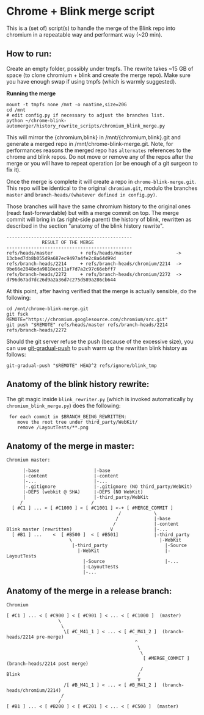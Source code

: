 # Chrome + Blink merge script

This is a (set of) script(s) to handle the merge of the Blink repo into chromium
in a repeatable way and performant way (~20 min).


How to run:
-----------
Create an empty folder, possibly under tmpfs. The rewrite takes ~15 GB of space
(to clone chromium + blink and create the merge repo).
Make sure you have enough swap if using tmpfs (which is warmly suggested).

**Running the merge**

    mount -t tmpfs none /mnt -o noatime,size=20G
    cd /mnt
    # edit config.py if necessary to adjust the branches list.
    python ~/chrome-blink-automerger/history_rewrite_scripts/chromium_blink_merge.py

This will mirror the {chromium,blink} in /mnt/{chromium,blink}.git and generate
a merged repo in /mnt/chrome-blink-merge.git.
Note, for performances reasons the merged repo has `alternates` references to
the chrome and blink repos. Do not move or remove any of the repos after the
merge or you will have to repeat operation (or be enough of a git surgeon to fix
it).

Once the merge is complete it will create a repo in `chrome-blink-merge.git`.
This repo will be identical to the original `chromium.git`, modulo the branches
`master` and `branch-heads/(whatever defined in config.py)`.

Those branches will have the same chromium history to the original ones
(read: fast-forwardable) but with a merge commit on top.
The merge commit will bring in (as right-side parent) the history of blink,
rewritten as described in the section "anatomy of the blink history rewrite".

    ----------------------------------------------
                 RESULT OF THE MERGE
    ----------------------------------------------
    refs/heads/master          + refs/heads/master                -> 13cbed7db8b055d9a687ec9497a4fe2c8a64d99d
    refs/branch-heads/2214     + refs/branch-heads/chromium/2214  -> 9be66e2848eda9818ece11af7d7a2c97c66ebff7
    refs/branch-heads/2272     + refs/branch-heads/chromium/2272  -> d796d67ad7dc26d9a2a36d7c275d589a286cb644

At this point, after having verified that the merge is actually sensible,
do the following:

    cd /mnt/chrome-blink-merge.git
    git fsck
    REMOTE="https://chromium.googlesource.com/chromium/src.git"
    git push "$REMOTE" refs/heads/master refs/branch-heads/2214 refs/branch-heads/2272

Should the git server refuse the push (because of the excessive size), you can
use [git-gradual-push](https://github.com/primiano/git-tools/blob/master/git-gradual-push)
to push warm up the rewritten blink history as follows:

    git-gradual-push "$REMOTE" HEAD^2 refs/ignore/blink_tmp


Anatomy of the blink history rewrite:
-------------------------------------
The git magic inside `blink_rewriter.py` (which is invoked automatically by
`chromium_blink_merge.py`) does the following:

     for each commit in $BRANCH_BEING_REWRITTEN:
        move the root tree under third_party/WebKit/
        remove /LayoutTests/**.png


Anatomy of the merge in master:
-------------------------------

    Chromium master:

          |-base                    |-base
          |-content                 |-content
          |-...                     |-...
          |-.gitignore              |-.gitignore (NO third_party/WebKit)
          |-DEPS (webkit @ SHA)     |-DEPS (NO WebKit)
          |                         |-third_party/WebKit
         /                         /
      [ #C1 ] ... < [ #C1000 ] < [ #C1001 ] <-+ [ #MERGE_COMMIT ]
                                             /            \
                                            /             |-base
                                           /              |-content
    Blink master (rewritten)              V               |-...
      [ #B1 ] ...    <  [ #B500 ]  < [ #B501]             |-third_party
                           \                                |-WebKit
                            |-third_party                     |-Source
                              |-WebKit                        |-LayoutTests
                                |-Source                      |-...
                                |-LayoutTests
                                |-...


Anatomy of the merge in a release branch:
-----------------------------------------

    Chromium

    [ #C1 ] ... < [ #C900 ] < [ #C901 ] < ... < [ #C1000 ]  (master)
                       \
                        \
                         \[ #C_M41_1 ] < ... < [ #C_M41_2 ]  (branch-heads/2214 pre-merge)
                                                   ^
                                                    \
                                                     \
                                                      [ #MERGE_COMMIT ] (branch-heads/2214 post merge)
                                                     /
    Blink                                           /
                                                    V
                         /[ #B_M41_1 ] < ... < [ #B_M41_2 ]  (branch-heads/chromium/2214)
                        /
                       /
    [ #B1 ] ... < [ #B200 ] < [ #C201 ] < ... < [ #C500 ]  (master)


